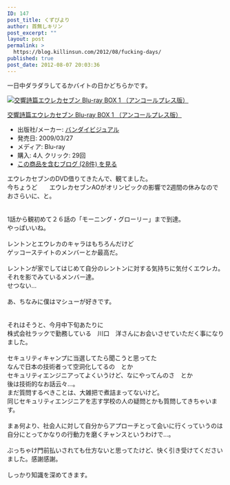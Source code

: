 ```yaml
---
ID: 147
post_title: くずびより
author: 首無しキリン
post_excerpt: ""
layout: post
permalink: >
  https://blog.killinsun.com/2012/08/fucking-days/
published: true
post_date: 2012-08-07 20:03:36
---
```

<div class="section">
<p>一日中ダラダラしてるかバイトの日かどちらかです。<br></p>
<div class="hatena-asin-detail">
<a href="http://www.amazon.co.jp/dp/B001KO4IWG/?tag=hatena_st1-22&ascsubtag=d-1ajs09"><img src="https://images-fe.ssl-images-amazon.com/images/I/5130sdvZeDL._SL160_.jpg" class="hatena-asin-detail-image" alt="交響詩篇エウレカセブン Blu-ray BOX 1 （アンコールプレス版）" title="交響詩篇エウレカセブン Blu-ray BOX 1 （アンコールプレス版）"></a>
<div class="hatena-asin-detail-info">
<p class="hatena-asin-detail-title"><a href="http://www.amazon.co.jp/dp/B001KO4IWG/?tag=hatena_st1-22&ascsubtag=d-1ajs09">交響詩篇エウレカセブン Blu-ray BOX 1 （アンコールプレス版）</a></p>
<ul>
<li><span class="hatena-asin-detail-label">出版社/メーカー:</span> <a href="http://d.hatena.ne.jp/keyword/%A5%D0%A5%F3%A5%C0%A5%A4%A5%D3%A5%B8%A5%E5%A5%A2%A5%EB" class="keyword">バンダイビジュアル</a></li>
<li><span class="hatena-asin-detail-label">発売日:</span> 2009/03/27</li>
<li><span class="hatena-asin-detail-label">メディア:</span> Blu-ray</li>
<li><span class="hatena-asin-detail-label">購入</span>: 4人 <span class="hatena-asin-detail-label">クリック</span>: 29回</li>
<li><a href="http://d.hatena.ne.jp/asin/B001KO4IWG" target="_blank" rel="noopener noreferrer">この商品を含むブログ (28件) を見る</a></li>
</ul>
</div>
<div class="hatena-asin-detail-foot"></div>
</div>
<p>エウレカセブンのDVD借りてきたんで、観てました。<br>今ちょうど　　エウレカセブンAOがオリンピックの影響で2週間の休みなので<br>おさらいに、と。<br><br><br>1話から観初めて２６話の「モーニング・グローリー」まで到達。<br>やっぱいいね。<br><br>レントンとエウレカのキャラはもちろんだけど<br>ゲッコーステイトのメンバーとか最高だ。<br><br>レントンが家でしてはじめて自分のレントンに対する気持ちに気付くエウレカ。<br>それを影でみているメンバー達。<br>せつない…<br><br>あ、ちなみに僕はマシューが好きです。<br><br><br>それはそうと、今月中下旬あたりに　<br>株式会社ラックで勤務している　川口　洋さんにお会いさせていただく事になりました。<br><br>セキュリティキャンプに当選してたら聞こうと思ってた<br>なんで日本の技術者って空洞化してるの　とか<br>セキュリティエンジニアってよくいうけど、なにやってんのさ　とか<br>後は技術的なお話云々…。<br>まだ質問するべきことは、大雑把で煮詰まってないけど。<br>同じセキュリティエンジニアを志す学校の人の疑問とかも質問してきちゃいます。<br><br>まぁ何より、社会人に対して自分からアプローチとって会いに行くっていうのは<br>自分にとってかなりの行動力を磨くチャンスというわけで…。<br><br>ぶっちゃけ門前払いされても仕方ないと思ってたけど、快く引き受けてくださいました。感謝感謝。<br><br>しっかり知識を深めてきます。</p>
</div>